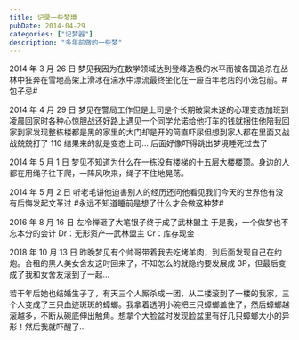 ```yaml
---
title: 记录一些梦境
pubDate: 2014-04-29
categories: ["记梦器"]
description: "多年前做的一些梦"
---
```


2014 年 3 月 26 日
梦见我因为在数学领域达到登峰造极的水平而被各国追杀在丛林中狂奔在雪地高架上滑冰在湍水中漂流最终坐化在一屉百年老店的小笼包前。#包子忌#

2014 年 4 月 29 日
梦见在警局工作但是上司是个长期破案未遂的心理变态加班到凌晨回家时各种心惊胆战还好路上遇见一个同学允诺给他打车的钱就捆住他陪我回家到家发现整栋楼都是黑的家里的大门却是开的简直吓尿但想到家人都在里面又战战兢兢打了 110 结果来的就是变态上司...
后面好像吓得跳出梦境睡死过去了

2014 年 5 月 1 日
梦见不知道为什么在一栋没有楼梯的十五层大楼楼顶。身边的人都在用绳子往下爬，一阵风吹来，绳子不住地晃荡。

2014 年 5 月 2 日
听老毛讲他迫害别人的经历还问他看见我们今天的世界他有没有后悔发起文革过 #永远不知道睡前是想了什么才会做这种梦#

2016 年 8 月 16 日
左冷禅砸了大笔银子终于成了武林盟主
于是我，一个做梦也不忘本分的会计
Dr：无形资产—武林盟主
Cr：库存现金

2018 年 10 月 13 日
昨晚梦见有个帅哥带着我去吃烤羊肉，到后面发现自己在约炮。合租的黑人美女舍友这时回来了，不知怎么的就隐约要发展成 3P，但最后变成了我和女舍友滚到了一起…

若干年后她也结婚生子了，有天三个人厮杀成一团，从二楼滚到了一楼的我家，三个人变成了三只血迹斑斑的蟑螂。我拿着透明小碗把三只蟑螂盖住了，然后蟑螂越滚越多，不断从碗底伸出触角。想拿个大脸盆时发现脸盆里有好几只蟑螂大小的异形！然后我就吓醒了…
